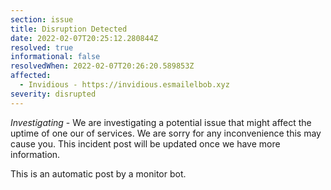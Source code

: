 ```yaml
---
section: issue
title: Disruption Detected
date: 2022-02-07T20:25:12.280844Z
resolved: true
informational: false
resolvedWhen: 2022-02-07T20:26:20.589853Z
affected:
  - Invidious - https://invidious.esmailelbob.xyz
severity: disrupted
---
```

*Investigating* - We are investigating a potential issue that might affect the uptime of one our of services. We are sorry for any inconvenience this may cause you. This incident post will be updated once we have more information.

This is an automatic post by a monitor bot.
        